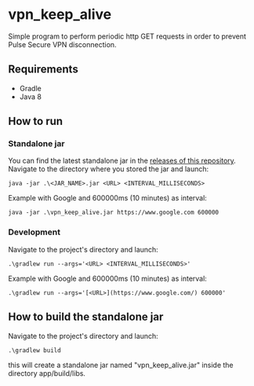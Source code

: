 # vpn_keep_alive
Simple program to perform periodic http GET requests in order to prevent Pulse Secure VPN disconnection.

## Requirements
- Gradle
- Java 8

## How to run
### Standalone jar
You can find the latest standalone jar in the [releases of this repository](https://github.com/Tale152/vpn_keep_alive/releases).  
Navigate to the directory where you stored the jar and launch:
```
java -jar .\<JAR_NAME>.jar <URL> <INTERVAL_MILLISECONDS> 
```

Example with Google and 600000ms (10 minutes) as interval:
```
java -jar .\vpn_keep_alive.jar https://www.google.com 600000 
```

### Development
Navigate to the project's directory and launch:
```
.\gradlew run --args='<URL> <INTERVAL_MILLISECONDS>'  
```

Example with Google and 600000ms (10 minutes) as interval:
```
.\gradlew run --args='[<URL>](https://www.google.com/) 600000'  
```

## How to build the standalone jar
Navigate to the project's directory and launch:
```
.\gradlew build  
```
this will create a standalone jar named "vpn_keep_alive.jar" inside the directory app/build/libs.
